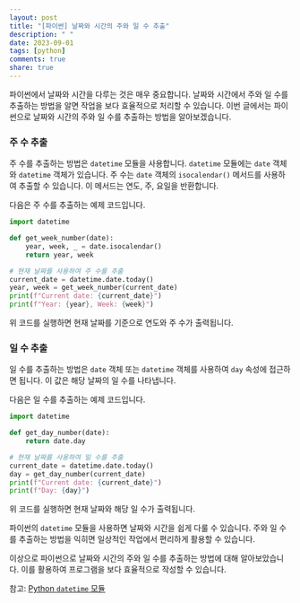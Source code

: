 ```yaml
---
layout: post
title: "[파이썬] 날짜와 시간의 주와 일 수 추출"
description: " "
date: 2023-09-01
tags: [python]
comments: true
share: true
---
```


파이썬에서 날짜와 시간을 다루는 것은 매우 중요합니다. 날짜와 시간에서 주와 일 수를 추출하는 방법을 알면 작업을 보다 효율적으로 처리할 수 있습니다. 이번 글에서는 파이썬으로 날짜와 시간의 주와 일 수를 추출하는 방법을 알아보겠습니다.

### 주 수 추출

주 수를 추출하는 방법은 `datetime` 모듈을 사용합니다. `datetime` 모듈에는 `date` 객체와 `datetime` 객체가 있습니다. 주 수는 `date` 객체의 `isocalendar()` 메서드를 사용하여 추출할 수 있습니다. 이 메서드는 연도, 주, 요일을 반환합니다.

다음은 주 수를 추출하는 예제 코드입니다.

```python
import datetime

def get_week_number(date):
    year, week, _ = date.isocalendar()
    return year, week

# 현재 날짜를 사용하여 주 수를 추출
current_date = datetime.date.today()
year, week = get_week_number(current_date)
print(f"Current date: {current_date}")
print(f"Year: {year}, Week: {week}")
```

위 코드를 실행하면 현재 날짜를 기준으로 연도와 주 수가 출력됩니다.

### 일 수 추출

일 수를 추출하는 방법은 `date` 객체 또는 `datetime` 객체를 사용하여 `day` 속성에 접근하면 됩니다. 이 값은 해당 날짜의 일 수를 나타냅니다.

다음은 일 수를 추출하는 예제 코드입니다.

```python
import datetime

def get_day_number(date):
    return date.day

# 현재 날짜를 사용하여 일 수를 추출
current_date = datetime.date.today()
day = get_day_number(current_date)
print(f"Current date: {current_date}")
print(f"Day: {day}")
```

위 코드를 실행하면 현재 날짜와 해당 일 수가 출력됩니다.

파이썬의 `datetime` 모듈을 사용하면 날짜와 시간을 쉽게 다룰 수 있습니다. 주와 일 수를 추출하는 방법을 익히면 일상적인 작업에서 편리하게 활용할 수 있습니다.

이상으로 파이썬으로 날짜와 시간의 주와 일 수를 추출하는 방법에 대해 알아보았습니다. 이를 활용하여 프로그램을 보다 효율적으로 작성할 수 있습니다.

참고: [Python `datetime` 모듈](https://docs.python.org/3/library/datetime.html)